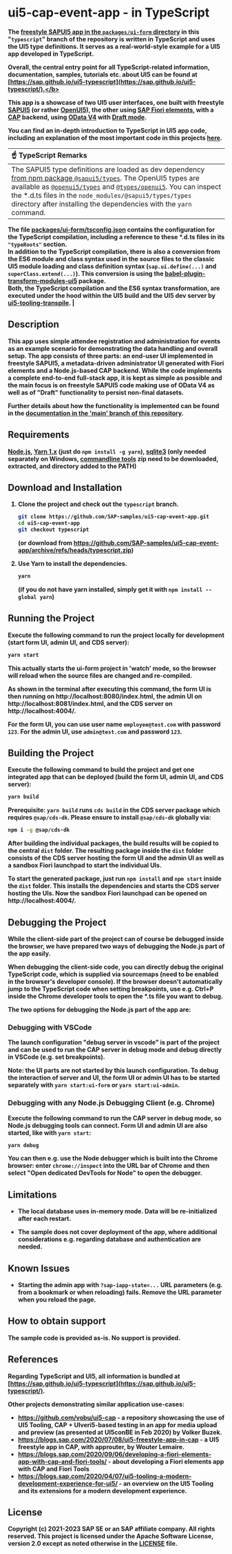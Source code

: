 # ui5-cap-event-app - in TypeScript

<b>The [freestyle SAPUI5 app in the `packages/ui-form` directory](packages/ui-form) in this "`typescript`" branch of the repository is written in TypeScript and uses the UI5 type definitions. It serves as a real-world-style example for a UI5 app developed in TypeScript.</b>

<b>Overall, the central entry point for all TypeScript-related information, documentation, samples, tutorials etc. about UI5 can be found at [https://sap.github.io/ui5-typescript](https://sap.github.io/ui5-typescript/).</b>

This app is a showcase of two UI5 user interfaces, one built with freestyle [SAPUI5](https://ui5.sap.com/) (or rather [OpenUI5](https://openui5.org/)), the other using [SAP Fiori elements](https://community.sap.com/topics/fiori-elements), with a [CAP](https://cap.cloud.sap/docs/) backend, using [OData V4](https://www.odata.org/) with [Draft mode](https://experience.sap.com/fiori-design-web/draft-handling/).


<b>You can find an in-depth introduction to TypeScript in UI5 app code, including an explanation of the most important code in this projects [here](docs/typescript.md).</b>


| :point_up: TypeScript Remarks |
|:---------------------------|
| The SAPUI5 type definitions are loaded as dev dependency [from npm package `@sapui5/types`](https://www.npmjs.com/package/@sapui5/types). The OpenUI5 types are available as [`@openui5/types`](https://www.npmjs.com/package/@openui5/types) and [ `@types/openui5`](https://www.npmjs.com/package/@types/openui5). You can inspect the \*.d.ts files in the `node_modules/@sapui5/types/types` directory after installing the dependencies with the `yarn` command.<br/>
 The file [packages/ui-form/tsconfig.json](packages/ui-form/tsconfig.json) contains the configuration for the TypeScript compilation, including a reference to these \*.d.ts files in its `"typeRoots"` section.<br/>
 In addition to the TypeScript compilation, there is also a conversion from the ES6 module and class syntax used in the source files to the classic UI5 module loading and class definition syntax (`sap.ui.define(...)` and `superClass.extend(...)`). This conversion is using the [babel-plugin-transform-modules-ui5](https://www.npmjs.com/package/babel-plugin-transform-modules-ui5) package.<br/> 
 Both, the TypeScript compilation and the ES6 syntax transformation, are executed under the hood within the UI5 build and the UI5 dev server by [ui5-tooling-transpile](https://www.npmjs.com/package/ui5-tooling-transpile). |
 
## Description

This app uses simple attendee registration and administration for events as an example scenario for demonstrating the data handling and overall setup. The app consists of three parts: an end-user UI implemented in freestyle SAPUI5, a metadata-driven administrator UI generated with Fiori elements and a Node.js-based CAP backend.
While the code implements a complete end-to-end full-stack app, it is kept as simple as possible and the main focus is on freestyle SAPUI5 code making use of OData V4 as well as of "Draft" functionality to persist non-final datasets.

Further details about how the functionality is implemented can be found in the [documentation in the 'main' branch of this repository](https://github.com/SAP-samples/ui5-cap-event-app/blob/main/docs/documentation.md#The-Heart-of-the-App-the-Registration-Controller).

## Requirements

[Node.js](https://nodejs.org), [Yarn 1.x](https://classic.yarnpkg.com/) (just do `npm install -g yarn`), [sqlite3](https://www.sqlite.org) (only needed separately on Windows, [commandline tools](https://www.sqlite.org/download.html) zip need to be downloaded, extracted, and directory added to the PATH)

## Download and Installation

1. Clone the project and check out the `typescript` branch.

    ```sh
    git clone https://github.com/SAP-samples/ui5-cap-event-app.git
    cd ui5-cap-event-app
    git checkout typescript
    ```

    (or download from https://github.com/SAP-samples/ui5-cap-event-app/archive/refs/heads/typescript.zip)

2. Use Yarn to install the dependencies.

    ```sh
    yarn
    ```

    (if you do not have yarn installed, simply get it with `npm install --global yarn`)

## Running the Project

Execute the following command to run the project locally for development (start form UI, admin UI, and CDS server):

```sh
yarn start
```

This actually starts the ui-form project in 'watch' mode, so the browser will reload when the source files are changed and re-compiled.

As shown in the terminal after executing this command, the form UI is then running on http://localhost:8080/index.html, the admin UI on http://localhost:8081/index.html, and the CDS server on http://localhost:4004/.

For the form UI, you can use user name `employee@test.com` with password `123`. For the admin UI, use `admin@test.com` and password `123`.

## Building the Project

Execute the following command to build the project and get one integrated app that can be deployed (build the form UI, admin UI, and CDS server):

```sh
yarn build
```

**Prerequisite:** `yarn build` runs `cds build` in the CDS server package which requires `@sap/cds-dk`. Please ensure to install `@sap/cds-dk` globally via:
```sh
npm i -g @sap/cds-dk
```

After building the individual packages, the build results will be copied to the central `dist` folder. The resulting package inside the `dist` folder consists of the CDS server hosting the form UI and the admin UI as well as a sandbox Fiori launchpad to start the individual UIs.

To start the generated package, just run `npm install` and `npm start` inside the `dist` folder. This installs the dependencies and starts the CDS server hosting the UIs. Now the sandbox Fiori launchpad can be opened on http://localhost:4004/.

## Debugging the Project

While the client-side part of the project can of course be debugged inside the browser, we have prepared two ways of debugging the Node.js part of the app easily.

When debugging the client-side code, you can directly debug the original TypeScript code, which is supplied via sourcemaps (need to be enabled in the browser's developer console). If the browser doesn't automatically jump to the TypeScript code when setting breakpoints, use e.g. Ctrl+P inside the Chrome developer tools to open the *.ts file you want to debug.

The two options for debugging the Node.js part of the app are:

### Debugging with VSCode

The launch configuration "debug server in vscode" is part of the project and can be used to run the CAP server in debug mode and debug directly in VSCode (e.g. set breakpoints).

Note: the UI parts are not started by this launch configuration. To debug the interaction of server and UI, the form UI or admin UI has to be started separately with `yarn start:ui-form` or `yarn start:ui-admin`.

### Debugging with any Node.js Debugging Client (e.g. Chrome)

Execute the following command to run the CAP server in debug mode, so Node.js debugging tools can connect. Form UI and admin UI are also started, like with `yarn start`:

```sh
yarn debug
```

You can then e.g. use the Node debugger which is built into the Chrome browser: enter `chrome://inspect` into the URL bar of Chrome and then select "Open dedicated DevTools for Node" to open the debugger.


## Limitations

* The local database uses in-memory mode. Data will be re-initialized after each restart.

* The sample does not cover deployment of the app, where additional considerations e.g. regarding database and authentication are needed.


## Known Issues

* Starting the admin app with `?sap-iapp-state=...` URL parameters (e.g. from a bookmark or when reloading) fails. Remove the URL parameter when you reload the page.

## How to obtain support

The sample code is provided **as-is**. No support is provided.

## References

Regarding TypeScript and UI5, all information is bundled at [https://sap.github.io/ui5-typescript](https://sap.github.io/ui5-typescript/).

Other projects demonstrating similar application use-cases:

* https://github.com/vobu/ui5-cap - a repository showcasing the use of UI5 Tooling, CAP + UIveri5-based testing in an app for media upload and preview (as presented at UI5conBE in Feb 2020) by Volker Buzek.
* https://blogs.sap.com/2020/07/08/ui5-freestyle-app-in-cap - a UI5 freestyle app in CAP, with approuter, by Wouter Lemaire.
* https://blogs.sap.com/2020/09/06/developing-a-fiori-elements-app-with-cap-and-fiori-tools/ - about developing a Fiori elements app with CAP and Fiori Tools
* https://blogs.sap.com/2020/04/07/ui5-tooling-a-modern-development-experience-for-ui5/ - an overview on the UI5 Tooling and its extensions for a modern development experience.


## License

Copyright (c) 2021-2023 SAP SE or an SAP affiliate company. All rights reserved.
This project is licensed under the Apache Software License, version 2.0 except as noted otherwise in the [LICENSE](LICENSE) file.
